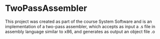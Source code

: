 # TwoPassAssembler
This project was created as part of the course System Software and is an implementation of a two-pass assembler, which accepts as input a .s file in assembly language similar to x86, and generates as output an object file .o
